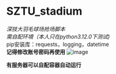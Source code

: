 # SZTU_stadium
*深技大羽毛球场抢场脚本*  
_需自配环境（本人只在python3.12.0下测试)_  
pip安装库：requests，logging，datetime  
**记得修改账号密码再使用**
![image](https://github.com/user-attachments/assets/2142574b-fabb-4468-8e03-ef2eb0e6e0d1)

**有服务器可以自配容器自动运行**
